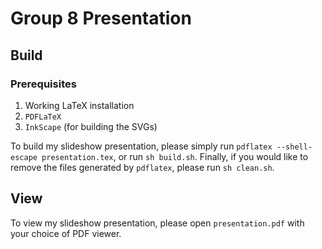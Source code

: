 # Group 8 Presentation

## Build

### Prerequisites
1. Working LaTeX installation
2. `PDFLaTeX`
3. `InkScape` (for building the SVGs)

To build my slideshow presentation, please simply run `pdflatex --shell-escape presentation.tex`, or run `sh build.sh`. Finally, if you would like to remove the files generated by `pdflatex`, please run `sh clean.sh`.

## View

To view my slideshow presentation, please open `presentation.pdf` with your choice of PDF viewer.
